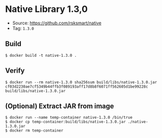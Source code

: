 # Native Library 1.3,0

* Source: https://github.com/rsksmart/native
* Tag: `1.3.0`

## Build

```
$ docker build -t native-1.3.0 .
```

## Verify

```
$ docker run --rm native-1.3.0 sha256sum build/libs/native-1.3.0.jar
cf03d2230ae7cf5349b44ffb3f089193aff17d8b8f6071ff562605d1be99228c  build/libs/native-1.3.0.jar
```

## (Optional) Extract JAR from image

```
$ docker run --name temp-container native-1.3.0 /bin/true
$ docker cp temp-container:build/libs/native-1.3.0.jar ./native-1.3.0.jar
$ docker rm temp-container
```
